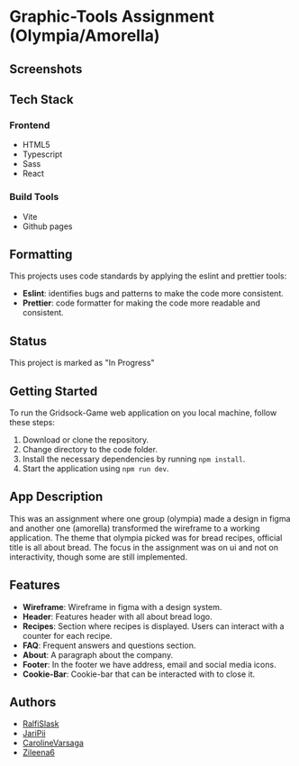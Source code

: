 # Graphic-Tools Assignment (Olympia/Amorella)

## Screenshots

## Tech Stack

### Frontend

- HTML5
- Typescript
- Sass
- React

### Build Tools

- Vite
- Github pages

## Formatting

This projects uses code standards by applying the eslint and prettier tools:

- **Eslint**: identifies bugs and patterns to make the code more consistent.
- **Prettier**: code formatter for making the code more readable and consistent.

## Status

This project is marked as "In Progress"

## Getting Started

To run the Gridsock-Game web application on you local machine, follow these steps:

1. Download or clone the repository.
2. Change directory to the code folder.
3. Install the necessary dependencies by running `npm install`.
4. Start the application using `npm run dev`.

## App Description

This was an assignment where one group (olympia) made a design in figma and another one (amorella) transformed the wireframe to a working application. The theme that olympia picked was for bread recipes, official title is all about bread. The focus in the assignment was on ui and not on interactivity, though some are still implemented.

## Features

- **Wireframe**: Wireframe in figma with a design system.
- **Header**: Features header with all about bread logo.
- **Recipes**: Section where recipes is displayed. Users can interact with a counter for each recipe.
- **FAQ**: Frequent answers and questions section.
- **About**: A paragraph about the company.
- **Footer**: In the footer we have address, email and social media icons.
- **Cookie-Bar**: Cookie-bar that can be interacted with to close it.

## Authors

- [RalfiSlask](https://github.com/RalfiSlask)
- [JariPii](https://github.com/JariPii)
- [CarolineVarsaga](https://github.com/CarolineVarsaga)
- [Zileena6](https://github.com/Zileena6)
